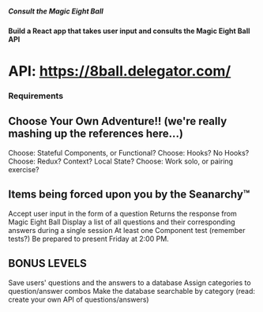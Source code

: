 ##### Consult the Magic Eight Ball
#### Build a React app that takes user input and consults the Magic Eight Ball API

# API: https://8ball.delegator.com/

### Requirements

## Choose Your Own Adventure!! (we're really mashing up the references here...)
Choose: Stateful Components, or Functional?
Choose: Hooks? No Hooks?
Choose: Redux? Context? Local State?
Choose: Work solo, or pairing exercise?


## Items being forced upon you by the Seanarchy™
Accept user input in the form of a question
Returns the response from Magic Eight Ball
Display a list of all questions and their corresponding answers during a single session
At least one Component test (remember tests?)
Be prepared to present Friday at 2:00 PM.

## BONUS LEVELS
Save users' questions and the answers to a database
Assign categories to question/answer combos
Make the database searchable by category (read: create your own API of questions/answers)

